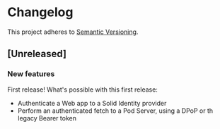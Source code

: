 # Changelog

This project adheres to [Semantic Versioning](http://semver.org/spec/v2.0.0.html).

## [Unreleased]

### New features

First release! What's possible with this first release:

- Authenticate a Web app to a Solid Identity provider
- Perform an authenticated fetch to a Pod Server, using a DPoP or th legacy Bearer token
